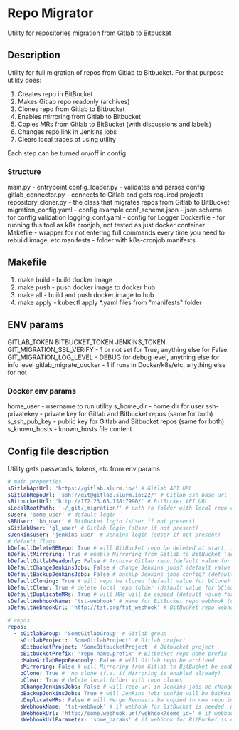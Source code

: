 # Repo Migrator

Utility for repositories migration from Gitlab to Bitbucket

## Description
Utility for full migration of repos from Gitlab to Bitbucket. For that purpose utility does:
1. Creates repo in BitBucket
2. Makes Gitlab repo readonly (archives)
3. Clones repo from Gitlab to Bitbucket
4. Enables mirroring from Gitlab to Bitbucket
5. Copies MRs from Gitlab to BitBucket (with discussions and labels)
6. Changes repo link in Jenkins jobs
7. Clears local traces of using utility

Each step can be turned on/off in config

### Structure
main.py - entrypoint
config_loader.py - validates and parses config
gitlab_connector.py - connects to Gitlab and gets required projects 
repository_cloner.py - the class that migrates repos from Gitlab to BitBucket
migration_config.yaml - config example
conf_schema.json - json schema for config validation
logging_conf.yaml - config for Logger
Dockerfile - for running this tool as k8s cronjob, not tested as just docker container
Makefile - wrapper for not entering full commands every time you need to rebuild image, etc
manifests - folder with k8s-cronjob manifests

## Makefile
1. make build - build docker image
1. make push - push docker image to docker hub
1. make all - build and push docker image to hub
1. make apply - kubectl apply *.yaml files from "manifests" folder

## ENV params
GITLAB_TOKEN
BITBUCKET_TOKEN
JENKINS_TOKEN
GIT_MIGRATION_SSL_VERIFY - 1 or not set for True, anything else for False 
GIT_MIGRATION_LOG_LEVEL - DEBUG for debug level, anything else for info level
gitlab_migrate_docker - 1 if runs in Docker/k8s/etc, anything else for not

### Docker env params
home_user - username to run utility
s_home_dir - home dir for user
ssh-privatekey - private key for Gitlab and Bitbucket repos (same for both)
s_ssh_pub_key - public key for Gitlab and Bitbucket repos (same for both)
s_known_hosts - known_hosts file content

## Config file description
Utility gets passwords, tokens, etc from env params 

```yaml
# main properties
sGitlabApiUrl: 'https://gitlab.slurm.io/' # Gitlab API URL
sGitlabRepoUrl: 'ssh://git@gitlab.slurm.io:22/' # Gitlab ssh base url 
sBitbucketUrl: 'http://172.23.63.138:7990/' # BitBucket API URL
sLocalRootPath: '~/_git/_migration/' # path to folder with local repo clones
sUser: 'some_user' # default login
sBBUser: 'bb_user' # BitBucket login (sUser if not present)
sGitlabUser: 'gl_user' # Gitlab login (sUser if not present)
sJenkinsUser: 'jenkins_user' # Jenkins login (sUser if not present)
# default flags
bDefaultDeleteBBRepo: True # will BitBucket repo be deleted at start, if it already exists
bDefaultMirroring: True # enable Mirroring from Gitlab to BitBucket (default value for bMirroring)
bDefaultGitlabReadonly: False # Archive Gitlab repo (default value for bMakeGitlabRepoReadonly)
bDefaultChangeJenkinsJobs: False # change Jenkins jobs? (default value for bChangeJenkinsJobs)
bDefaultBackupJenkinsJobs: False # backup Jenkins jobs config? (default value for bBackupJenkinsJobs)
bDefaultCloning: True # will repo be cloned (default value for bClone)
bDefaultClear: True # delete local repo folder (default value for bClear)
bDefaultDuplicateMRs: True # will MRs will be copied (default value for bDuplicateMRs)
sDefaultWebhookName: 'tst-webhook' # name for BitBucket repo webhook (default value for sWebhookName)
sDefaultWebhookUrl: 'http://tst.org/tst_webhook' # BitBucket repo webhook URL (default value for sWebhookUrl)

# repos
repos:
  - sGitlabGroup: 'SomeGitlabGroup' # Gitlab group
    sGitlabProject: 'SomeGitlabProject' # Gitlab project
    sBitbucketProject: 'SomeBitbucketProject' # Bitbucket project
    sBitbucketPrefix: 'repo.name.prefix' # Bitbucket repo name prefix
    bMakeGitlabRepoReadonly: False # will Gitlab repo be archived
    bMirroring: False # will Mirroring from Gitlab to BitBucket be enabled
    bClone: True #  no clone (f.e. if Mirroring is enabled already)
    bClear: True # delete local folder with repo clones
    bChangeJenkinsJobs: False # will repo url in Jenkins jobs be changed
    bBackupJenkinsJobs: True # will Jenkins jobs config will be backed up
    bDuplicateMRs: False # will Merge Requests be copied to new repo in BitBucket
    sWebhookName: 'tst-webhook' # if webhook for BitBucket is needed, name for that webhook
    sWebhookUrl: 'http://some.webhook.url/webhook?some_id=' # if webhook for BitBucket is needed, url for that webhook
    sWebhookUrlParameter: 'some_params' # if webhook for BitBucket is needed, additional params for that webhook
```
